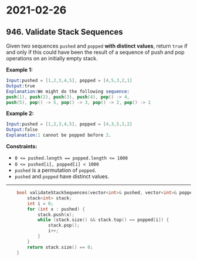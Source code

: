 # 2021-02-26

## 946. Validate Stack Sequences

Given two sequences `pushed` and `popped` **with distinct values**, return `true` if and only if this could have been the result of a sequence of push and pop operations on an initially empty stack.

**Example 1:**

```s
Input:pushed = [1,2,3,4,5], popped = [4,5,3,2,1]
Output:true
Explanation:We might do the following sequence:
push(1), push(2), push(3), push(4), pop() -> 4,
push(5), pop() -> 5, pop() -> 3, pop() -> 2, pop() -> 1
```

**Example 2:**

```s
Input:pushed = [1,2,3,4,5], popped = [4,3,5,1,2]
Output:false
Explanation:1 cannot be popped before 2.
```

**Constraints:**

- `0 <= pushed.length == popped.length <= 1000`
- `0 <= pushed[i], popped[i] < 1000`
- `pushed` is a permutation of `popped`.
- `pushed` and `popped` have distinct values.

---

```c++
    bool validateStackSequences(vector<int>& pushed, vector<int>& popped) {
        stack<int> stack;
        int i = 0;
        for (int x : pushed) {
            stack.push(x);
            while (stack.size() && stack.top() == popped[i]) {
                stack.pop();
                i++;
            }
        }
        return stack.size() == 0;
    }
```

